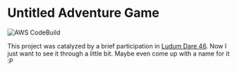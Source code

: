 # Untitled Adventure Game

![AWS CodeBuild][badge]

This project was catalyzed by a brief participation in [Ludum Dare 46][1].
Now I just want to see it through a little bit. Maybe even come up with
a name for it :P

[1]: http://ldjam.com/
[badge]: https://codebuild.us-east-1.amazonaws.com/badges?uuid=eyJlbmNyeXB0ZWREYXRhIjoiYmZ5Wis5ZUdxOW9VVFZuenpHSUdXcEZKZzhLWDFVNnBwZnhNeXpvQTQrQXpOMkQwWEVZWm9mOHkwTUFiK2R2WUl2Q3djZjhSd0h2cnk2UjEzVlZyMDlzPSIsIml2UGFyYW1ldGVyU3BlYyI6ImVyKzhsWW9USkczK0VjVjciLCJtYXRlcmlhbFNldFNlcmlhbCI6MX0%3D&branch=master
